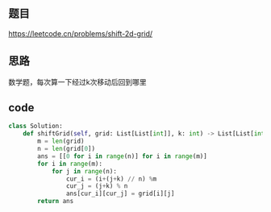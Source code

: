 ## 题目
https://leetcode.cn/problems/shift-2d-grid/
## 思路
数学题，每次算一下经过k次移动后回到哪里
## code
```py
class Solution:
    def shiftGrid(self, grid: List[List[int]], k: int) -> List[List[int]]:
        m = len(grid)
        n = len(grid[0])
        ans = [[0 for i in range(n)] for i in range(m)]
        for i in range(m):
            for j in range(n):
                cur_i = (i+(j+k) // n) %m
                cur_j = (j+k) % n
                ans[cur_i][cur_j] = grid[i][j]
        return ans 
 ```
